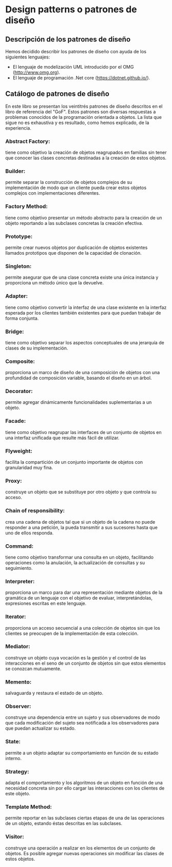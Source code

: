 # Design patterns o patrones de diseño

## Descripción de los patrones de diseño 
Hemos decidido describir los patrones de diseño con ayuda de los siguientes lenguajes: 

* El lenguaje de modelización UML introducido por el OMG (http://www.omg.org). 
* El lenguaje de programación .Net core (https://dotnet.github.io/). 


## Catálogo de patrones de diseño 

En este libro se presentan los veintitrés patrones de diseño descritos en el libro de
referencia del "GoF". Estos patrones son diversas respuestas a problemas conocidos de
la programación orientada a objetos. La lista que sigue no es exhaustiva y es resultado,
como hemos explicado, de la experiencia. 

### Abstract Factory: 
tiene como objetivo la creación de objetos reagrupados en
familias sin tener que conocer las clases concretas destinadas a la creación de
estos objetos. 

### Builder: 
permite separar la construcción de objetos complejos de su
implementación de modo que un cliente pueda crear estos objetos complejos con
implementaciones diferentes. 
### Factory Method: 
tiene como objetivo presentar un método abstracto para la
creación de un objeto reportando a las subclases concretas la creación efectiva. 
### Prototype: 
permite crear nuevos objetos por duplicación de objetos existentes
llamados prototipos que disponen de la capacidad de clonación. 
### Singleton: 
permite asegurar que de una clase concreta existe una única
instancia y proporciona un método único que la devuelve. 
### Adapter: 
tiene como objetivo convertir la interfaz de una clase existente en la
interfaz esperada por los clientes también existentes para que puedan trabajar de
forma conjunta. 
### Bridge:
tiene como objetivo separar los aspectos conceptuales de una jerarquía
de clases de su implementación. 
### Composite: 
proporciona un marco de diseño de una composición de objetos con
una profundidad de composición variable, basando el diseño en un árbol. 
### Decorator: 
permite agregar dinámicamente funcionalidades suplementarias a un
objeto. 
### Facade: 
tiene como objetivo reagrupar las interfaces de un conjunto de objetos
en una interfaz unificada que resulte más fácil de utilizar. 
### Flyweight: 
facilita la compartición de un conjunto importante de objetos con
granularidad muy fina. 
### Proxy: 
construye un objeto que se substituye por otro objeto y que controla su
acceso. 
### Chain of responsibility: 
crea una cadena de objetos tal que si un objeto de la
cadena no puede responder a una petición, la pueda transmitir a sus sucesores
hasta que uno de ellos responda. 
### Command: 
tiene como objetivo transformar una consulta en un objeto,
facilitando operaciones como la anulación, la actualización de consultas y su
seguimiento. 
### Interpreter: 
proporciona un marco para dar una representación mediante
objetos de la gramática de un lenguaje con el objetivo de evaluar,
interpretándolas, expresiones escritas en este lenguaje. 
### Iterator: 
proporciona un acceso secuencial a una colección de objetos sin que
los clientes se preocupen de la implementación de esta colección. 
### Mediator: 
construye un objeto cuya vocación es la gestión y el control de las
interacciones en el seno de un conjunto de objetos sin que estos elementos se
conozcan mutuamente. 
### Memento: 
salvaguarda y restaura el estado de un objeto. 
### Observer: 
construye una dependencia entre un sujeto y sus observadores de
modo que cada modificación del sujeto sea notificada a los observadores para
que puedan actualizar su estado. 
### State: 
permite a un objeto adaptar su comportamiento en función de su estado
interno. 
### Strategy: 
adapta el comportamiento y los algoritmos de un objeto en función de
una necesidad concreta sin por ello cargar las interacciones con los clientes de
este objeto. 
### Template Method: 
permite reportar en las subclases ciertas etapas de una de las
operaciones de un objeto, estando éstas descritas en las subclases. 
### Visitor: 

construye una operación a realizar en los elementos de un conjunto de
objetos. Es posible agregar nuevas operaciones sin modificar las clases de estos
objetos. 
